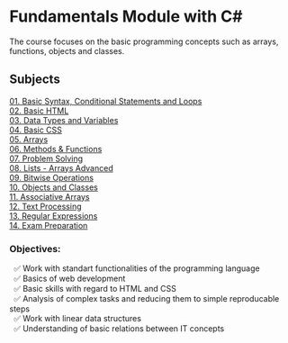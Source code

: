 # Fundamentals Module with C#

The course focuses on the basic programming concepts such as arrays, functions, objects and classes.

## Subjects
[01. Basic Syntax, Conditional Statements and Loops](https://github.com/Tony-Ivanova/SoftUni/tree/main/C%23%20Courses/01.%20Fundamentals%20Module/01.%20Basics%20Syntax%2C%20Conditional%20Statements%20and%20Loops)  
[02. Basic HTML](https://github.com/Tony-Ivanova/SoftUni/tree/main/C%23%20Courses/01.%20Fundamentals%20Module/02.%20Bacis%20HTML)  
[03. Data Types and Variables](https://github.com/Tony-Ivanova/SoftUni/tree/main/C%23%20Courses/01.%20Fundamentals%20Module/03.%20Data%20Types%20and%20Variables)  
[04. Basic CSS](https://github.com/Tony-Ivanova/SoftUni/tree/main/C%23%20Courses/01.%20Fundamentals%20Module/04.%20Basic%20CSS)  
[05. Arrays](https://github.com/Tony-Ivanova/SoftUni/tree/main/C%23%20Courses/01.%20Fundamentals%20Module/05.%20Arrays)  
[06. Methods & Functions](https://github.com/Tony-Ivanova/SoftUni/tree/main/C%23%20Courses/01.%20Fundamentals%20Module/06.%20Methods%20-Functions)  
[07. Problem Solving](https://github.com/Tony-Ivanova/SoftUni/tree/main/C%23%20Courses/01.%20Fundamentals%20Module/07.%20Problem%20Solving)  
[08. Lists - Arrays Advanced](https://github.com/Tony-Ivanova/SoftUni/tree/main/C%23%20Courses/01.%20Fundamentals%20Module/08.%20Lists%20-%20Arrays%20Advanced)  
[09. Bitwise Operations](https://github.com/Tony-Ivanova/SoftUni/tree/main/C%23%20Courses/01.%20Fundamentals%20Module/09.%20Bitwise%20Operations)  
[10. Objects and Classes](https://github.com/Tony-Ivanova/SoftUni/tree/main/C%23%20Courses/01.%20Fundamentals%20Module/10.%20Objects%20and%20Classes)  
[11. Associative Arrays](https://github.com/Tony-Ivanova/SoftUni/tree/main/C%23%20Courses/01.%20Fundamentals%20Module/11.%20Associative%20Arrays)  
[12. Text Processing](https://github.com/Tony-Ivanova/SoftUni/tree/main/C%23%20Courses/01.%20Fundamentals%20Module/12.%20Text%20Processing)  
[13. Regular Expressions](https://github.com/Tony-Ivanova/SoftUni/tree/main/C%23%20Courses/01.%20Fundamentals%20Module/13.%20Regular%20Expressions)  
[14. Exam Preparation](https://github.com/Tony-Ivanova/SoftUni/tree/main/C%23%20Courses/01.%20Fundamentals%20Module/14.%20Exams)    

### Objectives:  
 &nbsp; :white_check_mark: Work with standart functionalities of the programming language    
 &nbsp; :white_check_mark: Basics of web development  
 &nbsp; :white_check_mark: Basic skills with regard to HTML and CSS  
 &nbsp; :white_check_mark: Analysis of complex tasks and reducing them to simple reproducable steps  
 &nbsp; :white_check_mark: Work with linear data structures  
 &nbsp; :white_check_mark: Understanding of basic relations between IT concepts  
